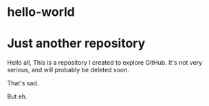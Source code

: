 # hello-world

Just another repository
==============
Hello all,
This is a repository I created to explore GitHub. It's not very serious, and will probably be deleted soon.

That's sad.

But eh.

